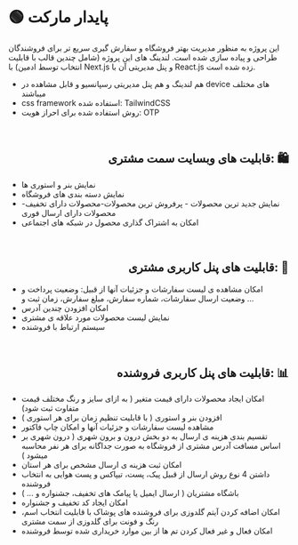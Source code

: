 # 🟢 پایدار مارکت 

این پروژه به منظور مدیریت بهتر فروشگاه و سفارش گیری سریع تر برای فروشندگان طراحی و پیاده سازی شده است. لندینگ های این پروژه (شامل چندین قالب با قابلیت انتخاب توسط ادمین) با Next.js و پنل مدیریتی آن با React.js زده شده است. 
* هم لندینگ و هم پنل مدیریتی رسپانسیو و قابل مشاهده در device های مختلف میباشند
* css framework استفاده شده: TailwindCSS
* روش استفاده شده برای احراز هویت: OTP
<br/>
<h2 align="right">قابلیت های وبسایت سمت مشتری: 🛍</h2>

* نمایش بنر و استوری ها
* نمایش دسته بندی های فروشگاه 
* نمایش جدید ترین محصولات - پرفروش ترین محصولات-محصولات دارای تخفیف-محصولات دارای ارسال فوری
* امکان به اشتراک گذاری محصول در شبکه های اجتماعی

<br/>
<h2 align="right">قابلیت های پنل کاربری مشتری: 🛒</h2>

* امکان مشاهده ی لیست سفارشات و جزئیات آنها از قبیل: وضعیت پرداخت و وضعیت ارسال سفارشات، شماره سفارش، مبلغ سفارش، زمان ثبت و ...
* امکان افزودن چندین آدرس
* نمایش لیست محصولات مورد علاقه ی مشتری
* سیستم ارتباط با فروشنده


<br/>
<h2 align="right">قابلیت های پنل کاربری فروشنده: 📊</h2>

* امکان ایجاد محصولات دارای قیمت متغیر ( به ازای سایز و رنگ مختلف قیمت متفاوت ثبت شود)
* افزودن بنر و استوری ( با قابلیت تنظیم زمان برای هر استوری )
* مشاهده لیست سفارشات و جزئیات آنها و امکان چاپ فاکتور
* تقسیم بندی هزینه ی ارسال به دو بخش درون و برون شهری ( درون شهری بر اساس مسافت آدرس مشتری از فروشگاه به صورت جداگانه برای هر نفر محاسبه میشود )
* امکان ثبت هزینه ی ارسال مشخص برای هر استان
* داشتن 4 نوع روش ارسال از قبیل پیک، پست، تیپاکس و پست هوایی به انتخاب فروشنده
* باشگاه مشتریان ( ارسال ایمیل یا پیامک های تخفیف، جشنواره و ... )
* امکان ایجاد کد تخفیف و جشنواره
* امکان اضافه کردن آیتم گلدوزی برای فروشنده های پوشاک با قابلیت انتخاب اسم، رنگ و فونت برای گلدوزی از سمت مشتری
* امکان فعال و غیر فعال کردن تم ها از بین موارد خریداری شده توسط فروشنده
